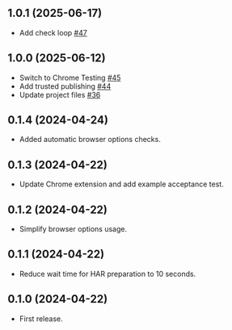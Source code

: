 ## 1.0.1 (2025-06-17)

- Add check loop [#47](https://github.com/hlascelles/ferrum-har/pull/47)

## 1.0.0 (2025-06-12)

- Switch to Chrome Testing [#45](https://github.com/hlascelles/ferrum-har/pull/45)
- Add trusted publishing [#44](https://github.com/hlascelles/ferrum-har/pull/44)
- Update project files [#36](https://github.com/hlascelles/ferrum-har/pull/36)

## 0.1.4 (2024-04-24)

* Added automatic browser options checks.

## 0.1.3 (2024-04-22)

* Update Chrome extension and add example acceptance test.

## 0.1.2 (2024-04-22)

* Simplify browser options usage.

## 0.1.1 (2024-04-22)

* Reduce wait time for HAR preparation to 10 seconds.

## 0.1.0 (2024-04-22)

* First release.
